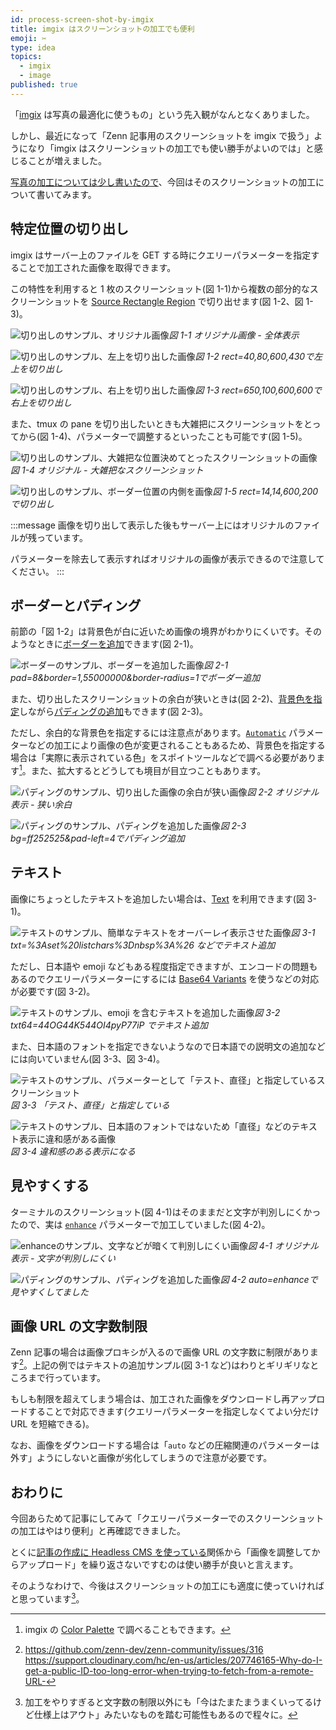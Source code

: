 ```yaml
---
id: process-screen-shot-by-imgix
title: imgix はスクリーンショットの加工でも便利
emoji: ✂️
type: idea
topics:
  - imgix
  - image
published: true
---
```


「[imgix](https://www.imgix.com/) は写真の最適化に使うもの」という先入観がなんとなくありました。

しかし、最近になって「Zenn 記事用のスクリーンショットを imgix で扱う」ようになり「imgix はスクリーンショットの加工でも使い勝手がよいのでは」と感じることが増えました。

[写真の加工については少し書いたので](https://zenn.dev/hankei6km/articles/edit-pitctures-with-imgix)、今回はそのスクリーンショットの加工について書いてみます。

## 特定位置の切り出し

imgix はサーバー上のファイルを GET する時にクエリーパラメーターを指定することで加工された画像を取得できます。

この特性を利用すると 1 枚のスクリーンショット(図 1-1)から複数の部分的なスクリーンショットを [Source Rectangle Region](https://docs.imgix.com/apis/rendering/size/rect) で切り出せます(図 1-2、図 1-3)。

![切り出しのサンプル、オリジナル画像](https://images.microcms-assets.io/assets/1fff6177c5c74aac8d5158dc17492c92/8b9d100bcdb54fd7a7de5606852e2f78/process-screen-shot-by-imgix-overview.png?w=600\&h=383\&auto=compress%2Cformat)*図 1-1 オリジナル画像 - 全体表示*

![切り出しのサンプル、左上を切り出した画像](https://images.microcms-assets.io/assets/1fff6177c5c74aac8d5158dc17492c92/8b9d100bcdb54fd7a7de5606852e2f78/process-screen-shot-by-imgix-overview.png?auto=compress%2Cformat\&w=600\&h=430\&rect=40%2C80%2C600%2C430)*図 1-2 rect=40,80,600,430で左上を切り出し*

![切り出しのサンプル、右上を切り出した画像](https://images.microcms-assets.io/assets/1fff6177c5c74aac8d5158dc17492c92/8b9d100bcdb54fd7a7de5606852e2f78/process-screen-shot-by-imgix-overview.png?w=600\&h=600\&auto=compress%2Cformat\&rect=650%2C100%2C600%2C600)*図 1-3 rect=650,100,600,600で右上を切り出し*

また、tmux の pane を切り出したいときも大雑把にスクリーンショットをとってから(図 1-4)、パラメーターで調整するといったことも可能です(図 1-5)。

![切り出しのサンプル、大雑把な位置決めてとったスクリーンショットの画像](https://images.microcms-assets.io/assets/1fff6177c5c74aac8d5158dc17492c92/f29f5e54770c46d2af4fe504b1b700f0/process-screen-shot-by-imgix-rough-cut.png?w=600\&h=203\&auto=compress%2Cformat%2Cenhance)*図 1-4 オリジナル - 大雑把なスクリーンショット*

![切り出しのサンプル、ボーダー位置の内側を画像](https://images.microcms-assets.io/assets/1fff6177c5c74aac8d5158dc17492c92/f29f5e54770c46d2af4fe504b1b700f0/process-screen-shot-by-imgix-rough-cut.png?w=600\&h=203\&auto=compress%2Cformat%2Cenhance\&rect=14%2C14%2C600%2C200)*図 1-5 rect=14,14,600,200で切り出し*

:::message
画像を切り出して表示した後もサーバー上にはオリジナルのファイルが残っています。

パラメーターを除去して表示すればオリジナルの画像が表示できるので注意してください。
:::

## ボーダーとパディング

前節の「図 1-2」は背景色が白に近いため画像の境界がわかりにくいです。そのようなときに[ボーダーを追加](https://docs.imgix.com/apis/rendering/border-and-padding/border)できます(図 2-1)。

![ボーダーのサンプル、ボーダーを追加した画像](https://images.microcms-assets.io/assets/1fff6177c5c74aac8d5158dc17492c92/8b9d100bcdb54fd7a7de5606852e2f78/process-screen-shot-by-imgix-overview.png?w=600\&h=430\&auto=compress%2Cformat\&rect=40%2C80%2C600%2C430\&pad=8\&border=1%2C55000000\&border-radius=1)*図 2-1 pad=8\&border=1,55000000\&border-radius=1でボーダー追加*

また、切り出したスクリーンショットの余白が狭いときは(図 2-2)、[背景色を指定](https://docs.imgix.com/apis/rendering/fill/bg)しながら[パディングの追加](https://docs.imgix.com/apis/rendering/border-and-padding/pad)もできます(図 2-3)。

ただし、余白的な背景色を指定するには注意点があります。[`Automatic`](https://docs.imgix.com/apis/rendering/auto/auto) パラメーターなどの加工により画像の色が変更されることもあるため、背景色を指定する場合は「実際に表示されている色」をスポイトツールなどで調べる必要があります[^palette]。また、拡大するとどうしても境目が目立つこともあります。

[^palette]: imgix の [Color Palette](https://docs.imgix.com/apis/rendering/color-palette) で調べることもできます。

![パディングのサンプル、切り出した画像の余白が狭い画像](https://images.microcms-assets.io/assets/1fff6177c5c74aac8d5158dc17492c92/f29f5e54770c46d2af4fe504b1b700f0/process-screen-shot-by-imgix-rough-cut.png?w=600\&h=203\&auto=compress%2Cformat%2Cenhance\&rect=14%2C14%2C600%2C200)*図 2-2 オリジナル表示 - 狭い余白*

![パディングのサンプル、パディングを追加した画像](https://images.microcms-assets.io/assets/1fff6177c5c74aac8d5158dc17492c92/f29f5e54770c46d2af4fe504b1b700f0/process-screen-shot-by-imgix-rough-cut.png?w=600\&h=203\&auto=compress%2Cformat%2Cenhance\&rect=14%2C14%2C600%2C200\&bg=ff252525\&pad-left=4)*図 2-3 bg=ff252525\&pad-left=4でパディング追加*

## テキスト

画像にちょっとしたテキストを追加したい場合は、[Text](https://docs.imgix.com/apis/rendering/text) を利用できます(図 3-1)。

![テキストのサンプル、簡単なテキストをオーバーレイ表示させた画像](https://images.microcms-assets.io/assets/1fff6177c5c74aac8d5158dc17492c92/2cedc61358844c938d9dfc28aa3102af/process-screen-shot-by-imgix-text.png?w=600\&h=257\&auto=compress%2Cformat\&txt=%3Aset+listchars%3Dnbsp%3A%26\&txt-color=ffffffff\&txt-pad=20\&txt-size=40)*図 3-1 txt=%3Aset%20listchars%3Dnbsp%3A%26 などでテキスト追加*

ただし、日本語や emoji などもある程度指定できますが、エンコードの問題もあるのでクエリーパラメーターにするには [Base64 Variants](https://docs.imgix.com/apis/rendering#base64-variants) を使うなどの対応が必要です(図 3-2)。

![テキストのサンプル、emoji を含むテキストを追加した画像](https://images.microcms-assets.io/assets/1fff6177c5c74aac8d5158dc17492c92/2cedc61358844c938d9dfc28aa3102af/process-screen-shot-by-imgix-text.png?w=600\&h=257\&auto=compress%2Cformat\&txt64=44OG44K544OI4pyP77iP\&txt-color=ffffffff\&txt-pad=20\&txt-size=40)*図 3-2 txt64=44OG44K544OI4pyP77iP でテキスト追加*

また、日本語のフォントを指定できないようなので日本語での説明文の追加などには向いていません(図 3-3、図 3-4)。

![テキストのサンプル、パラメーターとして「テスト、直径」と指定しているスクリーンショット](https://images.microcms-assets.io/assets/1fff6177c5c74aac8d5158dc17492c92/2247512ec81a46c5ac2060b5df5532d8/process-screen-shot-by-imgix-font.png?auto=compress%2Cformat\&border=1%2C55000000\&border-radius=1)*図 3-3 「テスト、直径」と指定している*

![テキストのサンプル、日本語のフォントではないため「直径」などのテキスト表示に違和感がある画像](https://images.microcms-assets.io/assets/1fff6177c5c74aac8d5158dc17492c92/2cedc61358844c938d9dfc28aa3102af/process-screen-shot-by-imgix-text.png?w=600\&h=257\&auto=compress%2Cformat\&txt64=44OG44K544OI44CB55u05b6E\&txt-color=ffffffff\&txt-pad=20\&txt-size=40)*図 3-4 違和感のある表示になる*

## 見やすくする

ターミナルのスクリーンショット(図 4-1)はそのままだと文字が判別しにくかったので、実は [`enhance`](https://docs.imgix.com/apis/rendering/auto/auto#enhance) パラメーターで加工していました(図 4-2)。

![enhanceのサンプル、文字などが暗くて判別しにくい画像](https://images.microcms-assets.io/assets/1fff6177c5c74aac8d5158dc17492c92/f29f5e54770c46d2af4fe504b1b700f0/process-screen-shot-by-imgix-rough-cut.png?w=600\&h=203\&rect=14%2C14%2C600%2C200\&bg=ff121212\&pad-left=4)*図 4-1 オリジナル表示 - 文字が判別しにくい*

![パディングのサンプル、パディングを追加した画像](https://images.microcms-assets.io/assets/1fff6177c5c74aac8d5158dc17492c92/f29f5e54770c46d2af4fe504b1b700f0/process-screen-shot-by-imgix-rough-cut.png?w=600\&h=203\&auto=compress%2Cformat%2Cenhance\&rect=14%2C14%2C600%2C200\&bg=ff252525\&pad-left=4)*図 4-2 auto=enhanceで見やすくしてました*

## 画像 URL の文字数制限

Zenn 記事の場合は画像プロキシが入るので画像 URL の文字数に制限があります[^limit]。上記の例ではテキストの追加サンプル(図 3-1 など)はわりとギリギリなところまで行っています。

もしも制限を超えてしまう場合は、加工された画像をダウンロードし再アップロードすることで対応できます(クエリーパラメーターを指定しなくてよい分だけ URL を短縮できる)。

なお、画像をダウンロードする場合は「`auto` などの圧縮関連のパラメーターは外す」ようにしないと画像が劣化してしまうので注意が必要です。

[^limit]: <https://github.com/zenn-dev/zenn-community/issues/316> <https://support.cloudinary.com/hc/en-us/articles/207746165-Why-do-I-get-a-public-ID-too-long-error-when-trying-to-fetch-from-a-remote-URL->

## おわりに

今回あらためて記事にしてみて「クエリーパラメーターでのスクリーンショットの加工はやはり便利」と再確認できました。

とくに[記事の作成に Headless CMS を使っている](https://zenn.dev/hankei6km/articles/writing-article-with-headless-cms)関係から「画像を調整してからアップロード」を繰り返さないですむのは使い勝手が良いと言えます。

そのようなわけで、今後はスクリーンショットの加工にも適度に使っていければと思っています[^undocument]。

[^undocument]: 加工をやりすぎると文字数の制限以外にも「今はたまたまうまくいってるけど仕様上はアウト」みたいなものを踏む可能性もあるので程々に。
